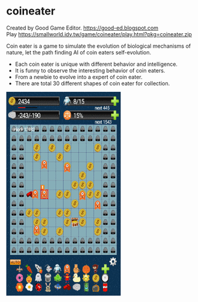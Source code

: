 # coineater

Created by Good Game Editor. https://good-ed.blogspot.com <br/>
Play https://smallworld.idv.tw/game/coineater/play.html?pkg=coineater.zip

Coin eater is a game to simulate the evolution of biological mechanisms of nature, let the path finding AI of coin eaters self-evolution.

* Each coin eater is unique with different behavior and intelligence.
* It is funny to observe the interesting behavior of coin eaters.
* From a newbie to evolve into a expert of coin eater.
* There are total 30 different shapes of coin eater for collection.

![image](coineater.png)
